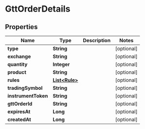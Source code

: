# GttOrderDetails

## Properties
Name | Type | Description | Notes
------------ | ------------- | ------------- | -------------
**type** | **String** |  |  [optional]
**exchange** | **String** |  |  [optional]
**quantity** | **Integer** |  |  [optional]
**product** | **String** |  |  [optional]
**rules** | [**List&lt;Rule&gt;**](Rule.md) |  |  [optional]
**tradingSymbol** | **String** |  |  [optional]
**instrumentToken** | **String** |  |  [optional]
**gttOrderId** | **String** |  |  [optional]
**expiresAt** | **Long** |  |  [optional]
**createdAt** | **Long** |  |  [optional]
